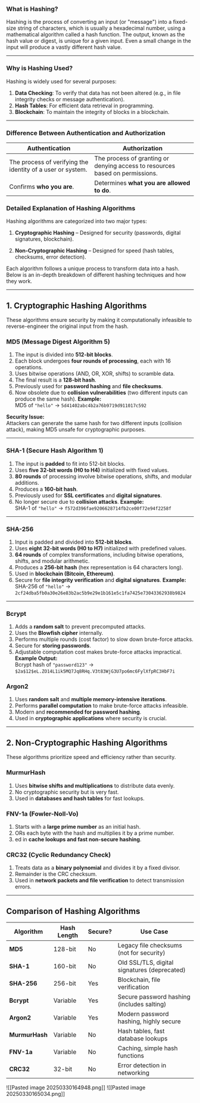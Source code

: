 ### **What is Hashing?**

Hashing is the process of converting an input (or "message") into a fixed-size string of characters, which is usually a hexadecimal number, using a mathematical algorithm called a hash function. The output, known as the hash value or digest, is unique for a given input. Even a small change in the input will produce a vastly different hash value.

---

### **Why is Hashing Used?**

Hashing is widely used for several purposes:

1. **Data Checking**: To verify that data has not been altered (e.g., in file integrity checks or message authentication).
4. **Hash Tables**: For efficient data retrieval in programming.
5. **Blockchain**: To maintain the integrity of blocks in a blockchain.

---

### **Difference Between Authentication and Authorization**

| **Authentication**                                         | **Authorization**                                                            |
| ---------------------------------------------------------- | ---------------------------------------------------------------------------- |
| The process of verifying the identity of a user or system. | The process of granting or denying access to resources based on permissions. |
| Confirms **who you are**.                                  | Determines **what you are allowed to do**.                                   |


### **Detailed Explanation of Hashing Algorithms**

Hashing algorithms are categorized into two major types:

1. **Cryptographic Hashing** – Designed for security (passwords, digital signatures, blockchain).
    
2. **Non-Cryptographic Hashing** – Designed for speed (hash tables, checksums, error detection).
    

Each algorithm follows a unique process to transform data into a hash. Below is an in-depth breakdown of different hashing techniques and how they work.

---

## **1. Cryptographic Hashing Algorithms**

These algorithms ensure security by making it computationally infeasible to reverse-engineer the original input from the hash.

### MD5 (Message Digest Algorithm 5)
1. The input is divided into **512-bit blocks**.
2. Each block undergoes **four rounds of processing**, each with 16 operations.
3. Uses bitwise operations (AND, OR, XOR, shifts) to scramble data.
4. The final result is a **128-bit hash**.
5. Previously used for **password hashing** and **file checksums**.
6. Now obsolete due to **collision vulnerabilities** (two different inputs can produce the same hash).
	**Example:**  
		MD5 of `"hello"` → `5d41402abc4b2a76b9719d911017c592`

**Security Issue:**  
Attackers can generate the same hash for two different inputs (collision attack), making MD5 unsafe for cryptographic purposes.

---

### SHA-1 (Secure Hash Algorithm 1) 
1. The input is **padded** to fit into 512-bit blocks.        
2. Uses **five 32-bit words (H0 to H4)** initialized with fixed values.
3. **80 rounds** of processing involve bitwise operations, shifts, and modular additions.  
4. Produces a **160-bit hash**.
5. Previously used for **SSL certificates** and **digital signatures**.
6. No longer secure due to **collision attacks**.
	**Example:**  
		SHA-1 of `"hello"` → `f572d396fae9206628714fb2ce00f72e94f2258f`

---

### SHA-256 
1. Input is padded and divided into **512-bit blocks**.
2. Uses **eight 32-bit words (H0 to H7)** initialized with predefined values.
3. **64 rounds** of complex transformations, including bitwise operations, shifts, and modular arithmetic.
4. Produces a **256-bit hash** (hex representation is 64 characters long).
5. Used in **blockchain (Bitcoin, Ethereum)**.
6. Secure for **file integrity verification** and **digital signatures**.
	**Example:**  
		SHA-256 of `"hello"` →  
		`2cf24dba5fb0a30e26e83b2ac5b9e29e1b161e5c1fa7425e73043362938b9824`
---

### Bcrypt
1. Adds a **random salt** to prevent precomputed attacks.
2. Uses the **Blowfish cipher** internally.
3. Performs multiple rounds (cost factor) to slow down brute-force attacks.
4. Secure for **storing passwords**.
5. Adjustable computation cost makes brute-force attacks impractical.
	**Example Output:**  
		Bcrypt hash of `"password123"` →  
		`$2a$12$eL.ZO14L1ik5MQ7Jq8RHq.V3t83WjG3U7po6mc6FylXfpRC3HbF7i`
### Argon2 
1. Uses **random salt** and **multiple memory-intensive iterations**.
2. Performs **parallel computation** to make brute-force attacks infeasible.
3. Modern and **recommended for password hashing**.
4. Used in **cryptographic applications** where security is crucial.

---

## **2. Non-Cryptographic Hashing Algorithms**

These algorithms prioritize speed and efficiency rather than security.
### MurmurHash
1. Uses **bitwise shifts and multiplications** to distribute data evenly.
2. No cryptographic security but is very fast.
3. Used in **databases and hash tables** for fast lookups.
### FNV-1a (Fowler-Noll-Vo)

 1. Starts with a **large prime number** as an initial hash.
 2. ORs each byte with the hash and multiplies it by a prime number.
 3. ed in **cache lookups and fast non-secure hashing**.
### CRC32 (Cyclic Redundancy Check)

1. Treats data as a **binary polynomial** and divides it by a fixed divisor.
2. Remainder is the CRC checksum.
3. Used in **network packets and file verification** to detect transmission errors.
---

## **Comparison of Hashing Algorithms**

| Algorithm      | Hash Length | Secure? | Use Case                                     |
| -------------- | ----------- | ------- | -------------------------------------------- |
| **MD5**        | 128-bit     | No      | Legacy file checksums (not for security)     |
| **SHA-1**      | 160-bit     | No      | Old SSL/TLS, digital signatures (deprecated) |
| **SHA-256**    | 256-bit     | Yes     | Blockchain, file verification                |
| **Bcrypt**     | Variable    | Yes     | Secure password hashing (includes salting)   |
| **Argon2**     | Variable    | Yes     | Modern password hashing, highly secure       |
| **MurmurHash** | Variable    | No      | Hash tables, fast database lookups           |
| **FNV-1a**     | Variable    | No      | Caching, simple hash functions               |
| **CRC32**      | 32-bit      | No      | Error detection in networking                |
![[Pasted image 20250330164948.png]]
![[Pasted image 20250330165034.png]]

